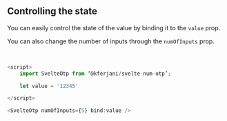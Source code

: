 ## Controlling the state

You can easily control the state of the value by binding it to the `value` prop.

You can also change the number of inputs through the `numOfInputs` prop.

<br/>

```js
<script>
	import SvelteOtp from ‘@kferjani/svelte-num-otp’;

    let value = '12345'

</script>

<SvelteOtp numOfInputs={5} bind:value />
```
